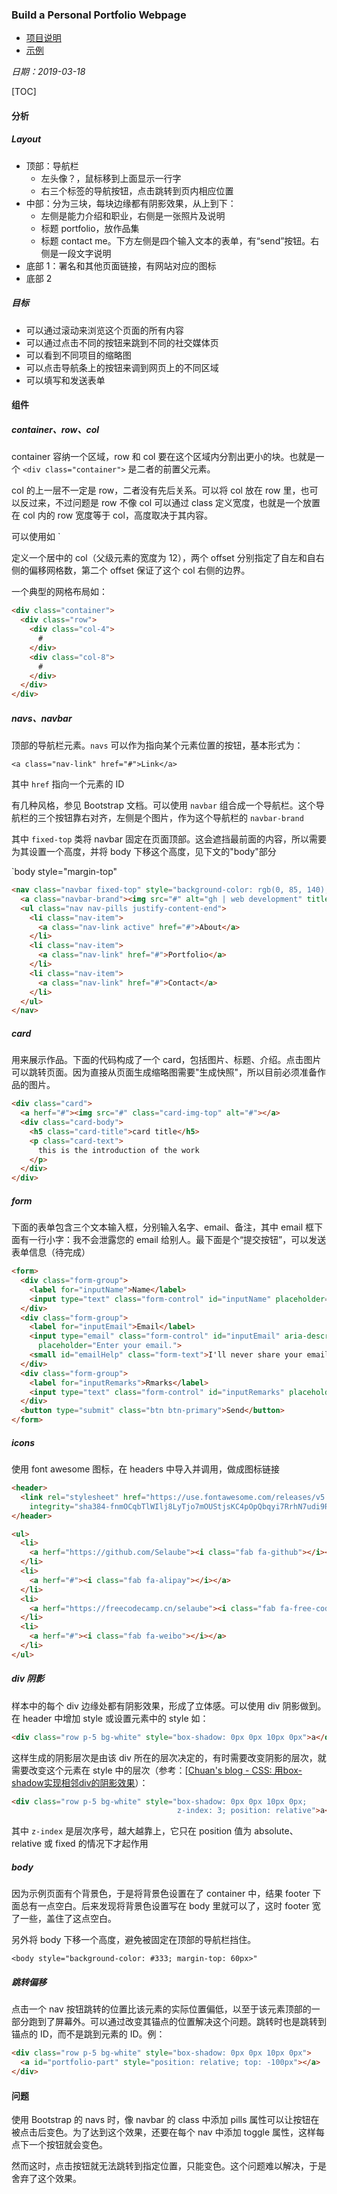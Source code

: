 ### Build a Personal Portfolio Webpage

* [项目说明](https://freecodecamp.cn/challenges/build-a-personal-portfolio-webpage)
* [示例](https://codepen.io/freeCodeCamp/full/YqLyXB/)

*日期：2019-03-18*

[TOC]

#### 分析

##### Layout

* 顶部：导航栏
  * 左头像？，鼠标移到上面显示一行字
  * 右三个标签的导航按钮，点击跳转到页内相应位置
* 中部：分为三块，每块边缘都有阴影效果，从上到下：
  * 左侧是能力介绍和职业，右侧是一张照片及说明
  * 标题 portfolio，放作品集
  * 标题 contact me。下方左侧是四个输入文本的表单，有“send”按钮。右侧是一段文字说明
* 底部 1：署名和其他页面链接，有网站对应的图标
* 底部 2

##### 目标

* 可以通过滚动来浏览这个页面的所有内容
* 可以通过点击不同的按钮来跳到不同的社交媒体页
* 可以看到不同项目的缩略图
* 可以点击导航条上的按钮来调到网页上的不同区域
* 可以填写和发送表单

#### 组件

##### container、row、col

container 容纳一个区域，row 和 col 要在这个区域内分割出更小的块。也就是一个 `<div class="container">` 是二者的前置父元素。

col 的上一层不一定是 row，二者没有先后关系。可以将 col 放在 row 里，也可以反过来，不过问题是 row 不像 col 可以通过 class 定义宽度，也就是一个放置在 col 内的 row 宽度等于 col，高度取决于其内容。

可以使用如 `<div class="col-6 offset-3 offset-3"> 定义一个居中的 col（父级元素的宽度为 12），两个 offset 分别指定了自左和自右侧的偏移网格数，第二个 offset 保证了这个 col 右侧的边界。

一个典型的网格布局如：

```html
<div class="container">
  <div class="row">
    <div class="col-4">
      #
    </div>
    <div class="col-8">
      #
    </div>
  </div>
</div>
```

##### navs、navbar

顶部的导航栏元素。`navs` 可以作为指向某个元素位置的按钮，基本形式为：

`<a class="nav-link" href="#">Link</a>`

其中 `href` 指向一个元素的 ID

有几种风格，参见 Bootstrap 文档。可以使用 `navbar` 组合成一个导航栏。这个导航栏的三个按钮靠右对齐，左侧是个图片，作为这个导航栏的 `navbar-brand`

其中 `fixed-top` 类将 navbar 固定在页面顶部。这会遮挡最前面的内容，所以需要为其设置一个高度，并将 body 下移这个高度，见下文的"body"部分

`body style="margin-top"

```html
<nav class="navbar fixed-top" style="background-color: rgb(0, 85, 140); height: 60px; box-shadow: 0px 0px 10px 0px">
  <a class="navbar-brand"><img src="#" alt="gh | web development" title="gh | web development"></a>
  <ul class="nav nav-pills justify-content-end">
    <li class="nav-item">
      <a class="nav-link active" href="#">About</a>
    </li>
    <li class="nav-item">
      <a class="nav-link" href="#">Portfolio</a>
    </li>
    <li class="nav-item">
      <a class="nav-link" href="#">Contact</a>
    </li>
  </ul>
</nav>
```

##### card

用来展示作品。下面的代码构成了一个 card，包括图片、标题、介绍。点击图片可以跳转页面。因为直接从页面生成缩略图需要"生成快照"，所以目前必须准备作品的图片。

```html
<div class="card">
  <a herf="#"><img src="#" class="card-img-top" alt="#"></a>
  <div class="card-body">
    <h5 class="card-title">card title</h5>
    <p class="card-text">
      this is the introduction of the work
    </p>
  </div>
</div>
```

##### form

下面的表单包含三个文本输入框，分别输入名字、email、备注，其中 email 框下面有一行小字：我不会泄露您的 email 给别人。最下面是个“提交按钮”，可以发送表单信息（待完成）

```html
<form>
  <div class="form-group">
    <label for="inputName">Name</label>
    <input type="text" class="form-control" id="inputName" placeholder="What should I call you?">
  </div>
  <div class="form-group">
    <label for="inputEmail">Email</label>
    <input type="email" class="form-control" id="inputEmail" aria-describedby="emailHelp"
      placeholder="Enter your email.">
    <small id="emailHelp" class="form-text">I'll never share your email with anyone else.</small>
  </div>
  <div class="form-group">
    <label for="inputRemarks">Rmarks</label>
    <input type="text" class="form-control" id="inputRemarks" placeholder="Anything else want to tell me?">
  </div>
  <button type="submit" class="btn btn-primary">Send</button>
</form>
```

##### icons

使用 font awesome 图标，在 headers 中导入并调用，做成图标链接

```html
<header>
  <link rel="stylesheet" href="https://use.fontawesome.com/releases/v5.7.2/css/all.css"
    integrity="sha384-fnmOCqbTlWIlj8LyTjo7mOUStjsKC4pOpQbqyi7RrhN7udi9RwhKkMHpvLbHG9Sr" crossorigin="anonymous">
</header>

<ul>
  <li>
    <a herf="https://github.com/Selaube"><i class="fab fa-github"></i></a>
  </li>
  <li>
    <a herf="#"><i class="fab fa-alipay"></i></a>
  </li>
  <li>
    <a herf="https://freecodecamp.cn/selaube"><i class="fab fa-free-code-camp"></i></a>
  </li>
  <li>
    <a herf="#"><i class="fab fa-weibo"></i></a>
  </li>
</ul>
```

##### div 阴影

样本中的每个 div 边缘处都有阴影效果，形成了立体感。可以使用 div 阴影做到。在 header 中增加 style 或设置元素中的 style 如：

```html
<div class="row p-5 bg-white" style="box-shadow: 0px 0px 10px 0px">a</div>
```

这样生成的阴影层次是由该 div 所在的层次决定的，有时需要改变阴影的层次，就需要改变这个元素在 style 中的层次（参考：[[Chuan's blog - CSS: 用box-shadow实现相邻div的阴影效果](http://blog.shaochuancs.com/css-box-shadow/)）：

```html
<div class="row p-5 bg-white" style="box-shadow: 0px 0px 10px 0px;
                                     z-index: 3; position: relative">a</div>
```

其中 `z-index` 是层次序号，越大越靠上，它只在 position 值为 absolute、relative 或 fixed 的情况下才起作用

##### body

因为示例页面有个背景色，于是将背景色设置在了 container 中，结果 footer 下面总有一点空白。后来发现将背景色设置写在 body 里就可以了，这时 footer 宽了一些，盖住了这点空白。

另外将 body 下移一个高度，避免被固定在顶部的导航栏挡住。

`<body style="background-color: #333; margin-top: 60px>"`

##### 跳转偏移

点击一个 nav 按钮跳转的位置比该元素的实际位置偏低，以至于该元素顶部的一部分跑到了屏幕外。可以通过改变其锚点的位置解决这个问题。跳转时也是跳转到锚点的 ID，而不是跳到元素的 ID。例：

```html
<div class="row p-5 bg-white" style="box-shadow: 0px 0px 10px 0px">
  <a id="portfolio-part" style="position: relative; top: -100px"></a>
</div>
```

#### 问题

使用 Bootstrap 的 navs 时，像 navbar 的 class 中添加 pills 属性可以让按钮在被点击后变色。为了达到这个效果，还要在每个 nav 中添加 toggle 属性，这样每点下一个按钮就会变色。

然而这时，点击按钮就无法跳转到指定位置，只能变色。这个问题难以解决，于是舍弃了这个效果。

